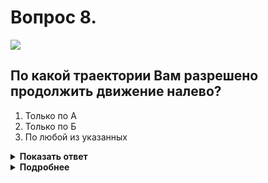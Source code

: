 # Вопрос 8.

![](https://s.drom.ru/i24228/pdd/tickets/2016/1543885386.jpg)

## По какой траектории Вам разрешено продолжить движение налево?

1. Только по А
2. Только по Б
3. По любой из указанных

<details>
<summary><b>Показать ответ</b></summary>
Правильный ответ: 3
</details>
<details>
<summary><b>Подробнее</b></summary>
При повороте налево, проезжая перекрёсток, водитель сам определяет траекторию движения, при этом должно быть выполнено условие: автомобиль при пересечении границы проезжих частей должен находиться на своей стороне дороги. По любой из указанных траекторий можете продолжать движение.
(Пункт 8.6 ПДД)
</details>